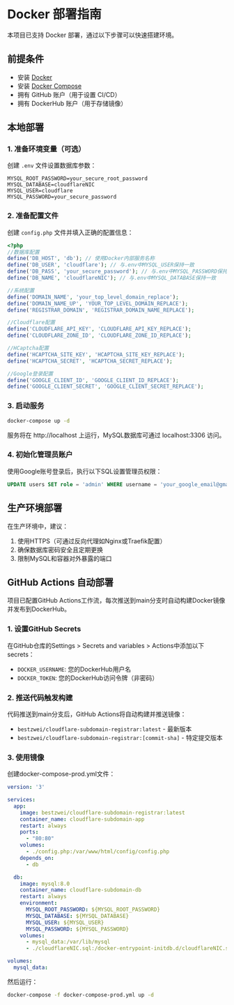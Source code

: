 # Docker 部署指南

本项目已支持 Docker 部署，通过以下步骤可以快速搭建环境。

## 前提条件

- 安装 [Docker](https://docs.docker.com/get-docker/)
- 安装 [Docker Compose](https://docs.docker.com/compose/install/)
- 拥有 GitHub 账户（用于设置 CI/CD）
- 拥有 DockerHub 账户（用于存储镜像）

## 本地部署

### 1. 准备环境变量（可选）

创建 `.env` 文件设置数据库参数：

```env
MYSQL_ROOT_PASSWORD=your_secure_root_password
MYSQL_DATABASE=cloudflareNIC
MYSQL_USER=cloudflare
MYSQL_PASSWORD=your_secure_password
```

### 2. 准备配置文件

创建 `config.php` 文件并填入正确的配置信息：

```php
<?php
//数据库配置
define('DB_HOST', 'db'); // 使用Docker内部服务名称
define('DB_USER', 'cloudflare'); // 与.env中MYSQL_USER保持一致
define('DB_PASS', 'your_secure_password'); // 与.env中MYSQL_PASSWORD保持一致
define('DB_NAME', 'cloudflareNIC'); // 与.env中MYSQL_DATABASE保持一致

//系统配置
define('DOMAIN_NAME', 'your_top_level_domain_replace'); 
define('DOMAIN_NAME_UP', 'YOUR_TOP_LEVEL_DOMAIN_REPLACE'); 
define('REGISTRAR_DOMAIN', 'REGISTRAR_DOMAIN_NAME_REPLACE'); 

//Cloudflare配置
define('CLOUDFLARE_API_KEY', 'CLOUDFLARE_API_KEY_REPLACE');
define('CLOUDFLARE_ZONE_ID', 'CLOUDFLARE_ZONE_ID_REPLACE'); 

//HCaptcha配置
define('HCAPTCHA_SITE_KEY', 'HCAPTCHA_SITE_KEY_REPLACE');
define('HCAPTCHA_SECRET', 'HCAPTCHA_SECRET_REPLACE');

//Google登录配置
define('GOOGLE_CLIENT_ID', 'GOOGLE_CLIENT_ID_REPLACE');
define('GOOGLE_CLIENT_SECRET', 'GOOGLE_CLIENT_SECRET_REPLACE');
```

### 3. 启动服务

```bash
docker-compose up -d
```

服务将在 http://localhost 上运行，MySQL数据库可通过 localhost:3306 访问。

### 4. 初始化管理员账户

使用Google账号登录后，执行以下SQL设置管理员权限：

```sql
UPDATE users SET role = 'admin' WHERE username = 'your_google_email@gmail.com';
```

## 生产环境部署

在生产环境中，建议：

1. 使用HTTPS（可通过反向代理如Nginx或Traefik配置）
2. 确保数据库密码安全且定期更换
3. 限制MySQL和容器对外暴露的端口

## GitHub Actions 自动部署

项目已配置GitHub Actions工作流，每次推送到main分支时自动构建Docker镜像并发布到DockerHub。

### 1. 设置GitHub Secrets

在GitHub仓库的Settings > Secrets and variables > Actions中添加以下secrets：

- `DOCKER_USERNAME`: 您的DockerHub用户名
- `DOCKER_TOKEN`: 您的DockerHub访问令牌（非密码）

### 2. 推送代码触发构建

代码推送到main分支后，GitHub Actions将自动构建并推送镜像：
- `bestzwei/cloudflare-subdomain-registrar:latest` - 最新版本
- `bestzwei/cloudflare-subdomain-registrar:[commit-sha]` - 特定提交版本

### 3. 使用镜像

创建docker-compose-prod.yml文件：

```yaml
version: '3'

services:
  app:
    image: bestzwei/cloudflare-subdomain-registrar:latest
    container_name: cloudflare-subdomain-app
    restart: always
    ports:
      - "80:80"
    volumes:
      - ./config.php:/var/www/html/config/config.php
    depends_on:
      - db

  db:
    image: mysql:8.0
    container_name: cloudflare-subdomain-db
    restart: always
    environment:
      MYSQL_ROOT_PASSWORD: ${MYSQL_ROOT_PASSWORD}
      MYSQL_DATABASE: ${MYSQL_DATABASE}
      MYSQL_USER: ${MYSQL_USER}
      MYSQL_PASSWORD: ${MYSQL_PASSWORD}
    volumes:
      - mysql_data:/var/lib/mysql
      - ./cloudflareNIC.sql:/docker-entrypoint-initdb.d/cloudflareNIC.sql

volumes:
  mysql_data:
```

然后运行：
```bash
docker-compose -f docker-compose-prod.yml up -d
```